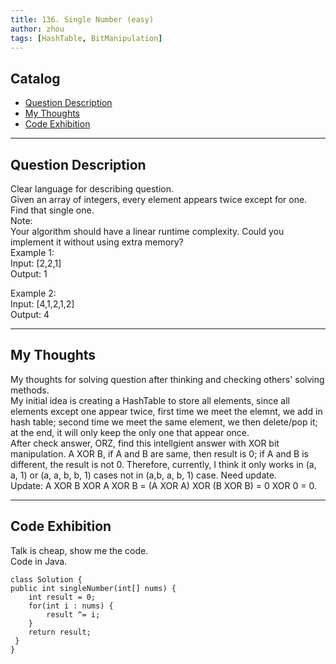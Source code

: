 ```yaml
---
title: 136. Single Number (easy)             
author: zhou      
tags: [HashTable, BitManipulation]   
---
```


  

## Catalog  
+ [Question Description](#partI)
+ [My Thoughts](#partII)
+ [Code Exhibition](#partIII)

----------------------------------

## Question Description
Clear language for describing question.    
Given an array of integers, every element appears twice except for one. Find that single one.    
Note:   
Your algorithm should have a linear runtime complexity. Could you implement it without using extra memory?    
Example 1:   
Input: [2,2,1]   
Output: 1    

Example 2:    
Input: [4,1,2,1,2]   
Output: 4    


----------------------------------

## My Thoughts
My thoughts for solving question after thinking and checking others' solving methods.        
My initial idea is creating a HashTable to store all elements, since all elements except one appear twice, first time we meet the elemnt, we add in hash table; second time we meet the same element, we then delete/pop it; at the end, it will only keep the only one that appear once.   
After check answer, ORZ, find this intellgient answer with XOR bit manipulation. A XOR B, if A and B are same, then result is 0; if A and B is different, the result is not 0. Therefore, currently, I think it only works in (a, a, 1) or (a, a, b, b, 1) cases not in (a,b, a, b, 1) case. Need update.    
Update: A XOR B XOR A XOR B = (A XOR A) XOR (B XOR B) = 0 XOR 0 = 0.    


----------------------------------

## Code Exhibition
Talk is cheap, show me the code.    
Code in Java.     

    class Solution {
    public int singleNumber(int[] nums) {
        int result = 0;
        for(int i : nums) {
            result ^= i;
        }
        return result;
     }
    }


